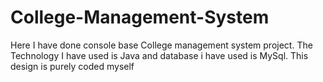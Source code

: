 # College-Management-System
Here I have done  console base  College management system project. The Technology I have used is Java  and database i have used is MySql. This design is purely coded myself 
